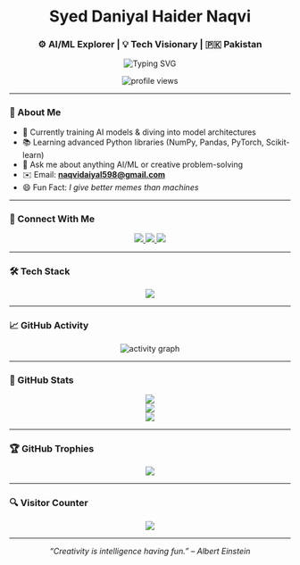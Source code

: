 <!-- Profile Header -->
<h1 align="center">Syed Daniyal Haider Naqvi</h1>
<h3 align="center">⚙️ AI/ML Explorer | 💡 Tech Visionary | 🇵🇰 Pakistan</h3>

<p align="center">
  <img src="https://readme-typing-svg.herokuapp.com?font=Fira+Code&duration=3000&pause=1000&color=00F7FF&width=435&lines=Machine+Learning+Enthusiast;Deep+Learning+Explorer;Python+Developer;Always+Learning+%F0%9F%93%9A" alt="Typing SVG" />
</p>

<p align="center">
  <img src="https://komarev.com/ghpvc/?username=DaniyalSE&label=Profile%20views&color=0e75b6&style=flat" alt="profile views" />
</p>

---

### 🧠 About Me

- 🔬 Currently training AI models & diving into model architectures  
- 📚 Learning advanced Python libraries (NumPy, Pandas, PyTorch, Scikit-learn)  
- 💬 Ask me about anything AI/ML or creative problem-solving  
- ✉️ Email: **naqvidaiyal598@gmail.com**  
- 😄 Fun Fact: *I give better memes than machines*

---

### 🔗 Connect With Me

<p align="center">
  <a href="https://twitter.com/naqvidaniyal598" target="_blank">
    <img src="https://img.shields.io/badge/Twitter-1DA1F2?style=for-the-badge&logo=twitter&logoColor=white" />
  </a>
  <a href="https://linkedin.com/in/syeddaniyalnaqvi" target="_blank">
    <img src="https://img.shields.io/badge/LinkedIn-0077B5?style=for-the-badge&logo=linkedin&logoColor=white" />
  </a>
  <a href="https://instagram.com/daniyal_naqvi6" target="_blank">
    <img src="https://img.shields.io/badge/Instagram-E4405F?style=for-the-badge&logo=instagram&logoColor=white" />
  </a>
</p>

---

### 🛠️ Tech Stack

<p align="center">
  <img src="https://skillicons.dev/icons?i=python,pytorch,cpp,java,js,linux,mysql,oracle,figma,blender,illustrator,photoshop,unity" />
</p>

---

### 📈 GitHub Activity

<p align="center">
  <img src="https://github-readme-activity-graph.vercel.app/graph?username=DaniyalSE&theme=react-dark&hide_border=true&area=true" alt="activity graph" />
</p>

---

### 🧩 GitHub Stats

<p align="center">
  <img src="https://github-readme-stats.vercel.app/api?username=DaniyalSE&show_icons=true&theme=tokyonight&hide_border=true" />
  <br/>
  <img src="https://github-readme-stats.vercel.app/api/top-langs/?username=DaniyalSE&layout=compact&theme=tokyonight&hide_border=true" />
  <br/>
  <img src="https://streak-stats.demolab.com/?user=DaniyalSE&theme=tokyonight&hide_border=true" />
</p>

---

### 🏆 GitHub Trophies

<p align="center">
  <img src="https://github-profile-trophy.vercel.app/?username=DaniyalSE&theme=darkhub&row=1&no-frame=true&no-bg=true&margin-w=15" />
</p>

---

### 🔍 Visitor Counter

<p align="center">
  <a href="https://visitcount.itsvg.in">
    <img src="https://visitcount.itsvg.in/api?id=DaniyalSE&icon=5&color=6" />
  </a>
</p>

---

<!-- Footer -->
<p align="center"><i>“Creativity is intelligence having fun.” – Albert Einstein</i></p>

<!-- Proudly created with GPRM ( https://gprm.itsvg.in ) -->
